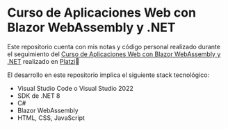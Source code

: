 # Curso de Aplicaciones Web con Blazor WebAssembly y .NET
Este repositorio cuenta con mis notas y código personal realizado durante el seguimiento del [Curso de Aplicaciones Web con Blazor WebAssembly y .NET](https://platzi.com/cursos/blazor-webassembly/) realizado en [Platzi](https://platzi.com/)💚

El desarrollo en este repositorio implica el siguiente stack tecnológico:

- Visual Studio Code o Visual Studio 2022
- SDK de .NET 8
- C#
- Blazor WebAssembly
- HTML, CSS, JavaScript